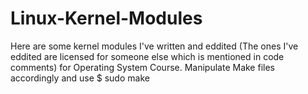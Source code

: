# Linux-Kernel-Modules
Here are some kernel modules I've written and eddited (The ones I've eddited are licensed for someone else which is mentioned in code comments) for Operating System Course.
Manipulate Make files accordingly and use
$ sudo make
